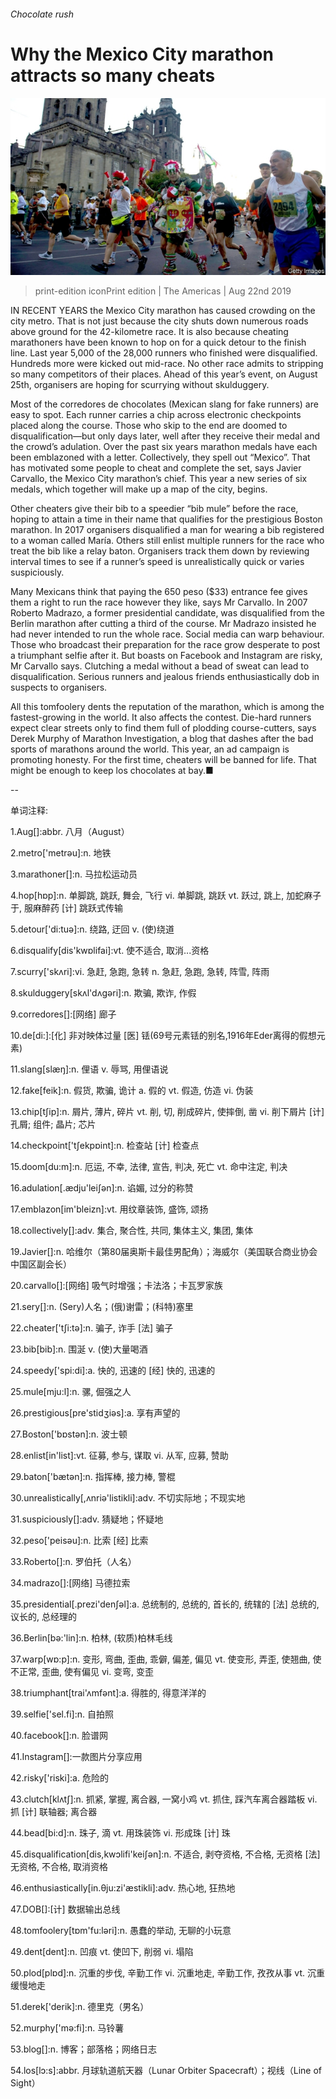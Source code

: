 ###### Chocolate rush

# Why the Mexico City marathon attracts so many cheats 

![image](images/20190824_AMP501.jpg) 

> print-edition iconPrint edition | The Americas | Aug 22nd 2019 

IN RECENT YEARS the Mexico City marathon has caused crowding on the city metro. That is not just because the city shuts down numerous roads above ground for the 42-kilometre race. It is also because cheating marathoners have been known to hop on for a quick detour to the finish line. Last year 5,000 of the 28,000 runners who finished were disqualified. Hundreds more were kicked out mid-race. No other race admits to stripping so many competitors of their places. Ahead of this year’s event, on August 25th, organisers are hoping for scurrying without skulduggery. 

Most of the corredores de chocolates (Mexican slang for fake runners) are easy to spot. Each runner carries a chip across electronic checkpoints placed along the course. Those who skip to the end are doomed to disqualification—but only days later, well after they receive their medal and the crowd’s adulation. Over the past six years marathon medals have each been emblazoned with a letter. Collectively, they spell out “Mexico”. That has motivated some people to cheat and complete the set, says Javier Carvallo, the Mexico City marathon’s chief. This year a new series of six medals, which together will make up a map of the city, begins. 

Other cheaters give their bib to a speedier “bib mule” before the race, hoping to attain a time in their name that qualifies for the prestigious Boston marathon. In 2017 organisers disqualified a man for wearing a bib registered to a woman called María. Others still enlist multiple runners for the race who treat the bib like a relay baton. Organisers track them down by reviewing interval times to see if a runner’s speed is unrealistically quick or varies suspiciously. 

Many Mexicans think that paying the 650 peso ($33) entrance fee gives them a right to run the race however they like, says Mr Carvallo. In 2007 Roberto Madrazo, a former presidential candidate, was disqualified from the Berlin marathon after cutting a third of the course. Mr Madrazo insisted he had never intended to run the whole race. Social media can warp behaviour. Those who broadcast their preparation for the race grow desperate to post a triumphant selfie after it. But boasts on Facebook and Instagram are risky, Mr Carvallo says. Clutching a medal without a bead of sweat can lead to disqualification. Serious runners and jealous friends enthusiastically dob in suspects to organisers. 

All this tomfoolery dents the reputation of the marathon, which is among the fastest-growing in the world. It also affects the contest. Die-hard runners expect clear streets only to find them full of plodding course-cutters, says Derek Murphy of Marathon Investigation, a blog that dashes after the bad sports of marathons around the world. This year, an ad campaign is promoting honesty. For the first time, cheaters will be banned for life. That might be enough to keep los chocolates at bay.■ 

-- 

 单词注释:

1.Aug[]:abbr. 八月（August） 

2.metro['metrәu]:n. 地铁 

3.marathoner[]:n. 马拉松运动员 

4.hop[hɒp]:n. 单脚跳, 跳跃, 舞会, 飞行 vi. 单脚跳, 跳跃 vt. 跃过, 跳上, 加蛇麻子于, 服麻醉药 [计] 跳跃式传输 

5.detour['di:tuә]:n. 绕路, 迂回 v. (使)绕道 

6.disqualify[dis'kwɒlifai]:vt. 使不适合, 取消...资格 

7.scurry['skʌri]:vi. 急赶, 急跑, 急转 n. 急赶, 急跑, 急转, 阵雪, 阵雨 

8.skulduggery[skʌl'dʌgәri]:n. 欺骗, 欺诈, 作假 

9.corredores[]:[网络] 廊子 

10.de[di:]:[化] 非对映体过量 [医] 铥(69号元素铥的别名,1916年Eder离得的假想元素) 

11.slang[slæŋ]:n. 俚语 v. 辱骂, 用俚语说 

12.fake[feik]:n. 假货, 欺骗, 诡计 a. 假的 vt. 假造, 仿造 vi. 伪装 

13.chip[tʃip]:n. 屑片, 薄片, 碎片 vt. 削, 切, 削成碎片, 使摔倒, 凿 vi. 削下屑片 [计] 孔屑; 组件; 晶片; 芯片 

14.checkpoint['tʃekpɒint]:n. 检查站 [计] 检查点 

15.doom[du:m]:n. 厄运, 不幸, 法律, 宣告, 判决, 死亡 vt. 命中注定, 判决 

16.adulation[.ædju'leiʃәn]:n. 谄媚, 过分的称赞 

17.emblazon[im'bleizn]:vt. 用纹章装饰, 盛饰, 颂扬 

18.collectively[]:adv. 集合, 聚合性, 共同, 集体主义, 集团, 集体 

19.Javier[]:n. 哈维尔（第80届奥斯卡最佳男配角）；海威尔（美国联合商业协会中国区副会长） 

20.carvallo[]:[网络] 吸气时增强；卡法洛；卡瓦罗家族 

21.sery[]:n. (Sery)人名；(俄)谢雷；(科特)塞里 

22.cheater['tʃi:tә]:n. 骗子, 诈手 [法] 骗子 

23.bib[bib]:n. 围涎 v. (使)大量喝酒 

24.speedy['spi:di]:a. 快的, 迅速的 [经] 快的, 迅速的 

25.mule[mju:l]:n. 骡, 倔强之人 

26.prestigious[pre'stidʒiәs]:a. 享有声望的 

27.Boston['bɒstәn]:n. 波士顿 

28.enlist[in'list]:vt. 征募, 参与, 谋取 vi. 从军, 应募, 赞助 

29.baton['bætәn]:n. 指挥棒, 接力棒, 警棍 

30.unrealistically[,ʌnriə'listikli]:adv. 不切实际地；不现实地 

31.suspiciously[]:adv. 猜疑地；怀疑地 

32.peso['peisәu]:n. 比索 [经] 比索 

33.Roberto[]:n. 罗伯托（人名） 

34.madrazo[]:[网络] 马德拉索 

35.presidential[.prezi'denʃәl]:a. 总统制的, 总统的, 首长的, 统辖的 [法] 总统的, 议长的, 总经理的 

36.Berlin[bә:'lin]:n. 柏林, (软质)柏林毛线 

37.warp[wɒ:p]:n. 变形, 弯曲, 歪曲, 乖僻, 偏差, 偏见 vt. 使变形, 弄歪, 使翘曲, 使不正常, 歪曲, 使有偏见 vi. 变弯, 变歪 

38.triumphant[trai'ʌmfәnt]:a. 得胜的, 得意洋洋的 

39.selfie['sel.fi]:n. 自拍照 

40.facebook[]:n. 脸谱网 

41.Instagram[]:一款图片分享应用 

42.risky['riski]:a. 危险的 

43.clutch[klʌtʃ]:n. 抓紧, 掌握, 离合器, 一窝小鸡 vt. 抓住, 踩汽车离合器踏板 vi. 抓 [计] 联轴器; 离合器 

44.bead[bi:d]:n. 珠子, 滴 vt. 用珠装饰 vi. 形成珠 [计] 珠 

45.disqualification[dis,kwɔlifi'keiʃәn]:n. 不适合, 剥夺资格, 不合格, 无资格 [法] 无资格, 不合格, 取消资格 

46.enthusiastically[in.θju:zi'æstikli]:adv. 热心地, 狂热地 

47.DOB[]:[计] 数据输出总线 

48.tomfoolery[tɒm'fu:lәri]:n. 愚蠢的举动, 无聊的小玩意 

49.dent[dent]:n. 凹痕 vt. 使凹下, 削弱 vi. 塌陷 

50.plod[plɒd]:n. 沉重的步伐, 辛勤工作 vi. 沉重地走, 辛勤工作, 孜孜从事 vt. 沉重缓慢地走 

51.derek['derik]:n. 德里克（男名） 

52.murphy['mә:fi]:n. 马铃薯 

53.blog[]:n. 博客；部落格；网络日志 

54.los[lɔ:s]:abbr. 月球轨道航天器（Lunar Orbiter Spacecraft）；视线（Line of Sight） 

